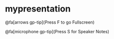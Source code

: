 # mypresentation
@fa[arrows gp-tip](Press F to go Fullscreen)

@fa[microphone gp-tip](Press S for Speaker Notes)

